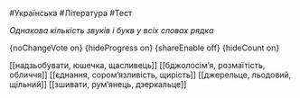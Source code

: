 #Українська #Література #Тест

*Однакова кількість звуків і букв у всіх словах рядка*

{noChangeVote on}
{hideProgress on}
{shareEnable off}
{hideCount on}

[[надзьобувати, юшечка, щасливець]]
[[бджолосім’я, розмаїтість, обличчя]]
[[єднання, сором’язливість, щирість]]
[[джерельце, льодовий, щільний]]
[[зшивати, рум’янець, дзеркальце]]
